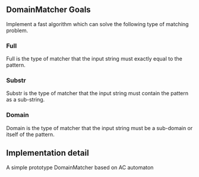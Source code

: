 ## DomainMatcher Goals
Implement a fast algorithm which can solve the following type of matching problem.

### Full 
Full is the type of matcher that the input string must exactly equal to the pattern.

### Substr
Substr is the type of matcher that the input string must contain the pattern as a sub-string.
### Domain
Domain is the type of matcher that the input string must be a sub-domain or itself of the pattern.

## Implementation detail
A simple prototype DomainMatcher based on AC automaton

